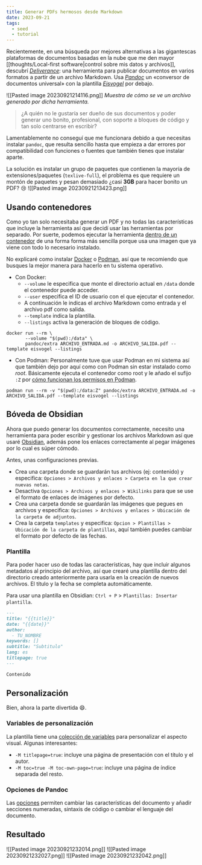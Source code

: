 ```yaml
---
title: Generar PDFs hermosos desde Markdown
date: 2023-09-21
tags:
  - seed
  - tutorial
---
```


Recientemente, en una búsqueda por mejores alternativas a las gigantescas plataformas de documentos basadas en la nube que me den mayor [[thoughts/Local-first software|control sobre mis datos y archivos]], descubrí  [*Deliverance*](https://github.com/pojntfx/deliverance): una herramienta para publicar documentos en varios formatos a partir de un archivo Markdown. Usa [*Pandoc*](https://pandoc.org/) un «conversor de documentos universal» con la plantilla [*Eisvogel*](https://github.com/Wandmalfarbe/pandoc-latex-template/) por debajo.

![[Pasted image 20230921214116.png]]
_Muestra de cómo se ve un archivo generado por dicha herramienta._

> ¿A quién no le gustaría ser dueño de sus documentos y poder generar uno bonito, profesional, con soporte a bloques de código y tan solo centrarse en escribir?

Lamentablemente no conseguí que me funcionara debido a que necesitas instalar `pandoc`, que resulta sencillo hasta que empieza a dar errores por compatibilidad con funciones o fuentes que también tienes que instalar aparte.

La solución es instalar un grupo de paquetes que contienen la mayoría de extensiones/paquetes (`texlive-full`), el problema es que requiere un montón de paquetes y pesan demasiado ¿casi **3GB** para hacer bonito un PDF? 😢
![[Pasted image 20230921213423.png]]
## Usando contenedores
Como yo tan solo necesitaba generar un PDF y no todas las características que incluye la herramienta así que decidí usar las herramientas por separado.
Por suerte, podemos ejecutar la herramienta [dentro de un contenedor](https://github.com/Wandmalfarbe/pandoc-latex-template/tree/master#docker-image) de una forma forma más sencilla porque usa una imagen que ya viene con todo lo necesario instalado.

No explicaré como instalar [Docker](https://www.docker.com/) o [Podman](https://podman.io/), así que te recomiendo que busques la mejor manera para hacerlo en tu sistema operativo.

* Con Docker:
	- `--volume` le especifica que monte el directorio actual en `/data` donde el contenedor puede acceder.
	- `--user` especifica el ID de usuario con el que ejecutar el contenedor.
	- A continuación le indicas el archivo Markdown como entrada y el archivo pdf como salida.
	- `--template` indica la plantilla.
	- `--listings` activa la generación de bloques de código.

```shell
docker run --rm \
       --volume "$(pwd):/data" \
       pandoc/extra ARCHIVO_ENTRADA.md -o ARCHIVO_SALIDA.pdf --template eisvogel --listings
```

* Con Podman:
Personalmente tuve que usar Podman en mi sistema así que también dejo por aquí como con Podman sin estar instalado como *root*.
Básicamente ejecuta el contenedor como root y le añado el sufijo `:Z` por [cómo funcionan los permisos en Podman](https://www.tutorialworks.com/podman-rootless-volumes/#podman-unshare-lets-you-run-a-command-in-the-same-user-namespace-as-your-containers).

```shell
podman run --rm -v "$(pwd):/data:Z" pandoc/extra ARCHIVO_ENTRADA.md -o ARCHIVO_SALIDA.pdf --template eisvogel --listings
```

## Bóveda de Obsidian
Ahora que puedo generar los documentos correctamente, necesito una herramienta para poder escribir y gestionar los archivos Markdown así que usaré [Obsidian](https://obsidian.md/), además pone los enlaces correctamente al pegar imágenes por lo cual es súper cómodo.

Antes, unas configuraciones previas.

* Crea una carpeta donde se guardarán tus archivos (ej: contenido) y especifica: `Opciones > Archivos y enlaces > Carpeta en la que crear nuevas notas`.
* Desactiva `Opciones > Archivos y enlaces > Wikilinks` para que se use el formato de enlaces de imágenes por defecto.
* Crea una carpeta donde se guardarán las imágenes que pegues en archivos y especifica: `Opciones > Archivos y enlaces > Ubicación de la carpeta de adjuntos`.
* Crea la carpeta `templates` y especifica: `Opcion > Plantillas > Ubicación de la carpeta de plantillas`, aquí también puedes cambiar el formato por defecto de las fechas.

### Plantilla
Para poder hacer uso de todas las características, hay que incluir algunos metadatos al principio del archivo, así que crearé una plantilla dentro del directorio creado anteriormente para usarla en la creación de nuevos archivos. El título y la fecha se completa automáticamente.

Para usar una plantilla en Obsidian: `Ctrl + P` > `Plantillas: Insertar plantilla`.

```markdown title="templates/Note.md"
---
title: "{{title}}"
date: "{{date}}"
author:
  - TU_NOMBRE
keywords: []
subtitle: "Subtitulo"
lang: es
titlepage: true
---

Contenido
```

## Personalización
Bien, ahora la parte divertida 😄.

### Variables de personalización
La plantilla tiene una [colección de variables](https://github.com/Wandmalfarbe/pandoc-latex-template/tree/master#custom-template-variables) para personalizar el aspecto visual.
Algunas interesantes:
* `-M titlepage=true`: incluye una página de presentación con el título y el autor.
* `-M toc=true -M toc-own-page=true`: incluye una página de índice separada del resto.

### Opciones de Pandoc
Las [opciones](https://github.com/Wandmalfarbe/pandoc-latex-template/tree/master#examples) permiten cambiar las características del documento y añadir secciones numeradas, sintaxis de código o cambiar el lenguaje del documento.

## Resultado

![[Pasted image 20230921232014.png]]
![[Pasted image 20230921232027.png]]
![[Pasted image 20230921232042.png]]
